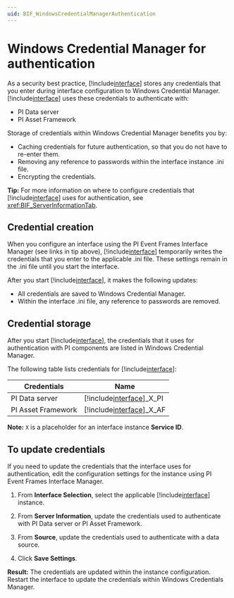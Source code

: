 ```yaml
---
uid: BIF_WindowsCredentialManagerAuthentication
---
```


# Windows Credential Manager for authentication

As a security best practice, [!include[interface](../includes/product-short.md)] stores any credentials that you enter during interface configuration to Windows Credential Manager. [!include[interface](../includes/product-short.md)] uses these credentials to authenticate with: 

* PI Data server 
* PI Asset Framework

Storage of credentials within Windows Credential Manager benefits you by:

* Caching credentials for future authentication, so that you do not have to re-enter them.
* Removing any reference to passwords within the interface instance .ini file.
* Encrypting the credentials.

**Tip:** For more information on where to configure credentials that [!include[interface](../includes/product-short.md)] uses for authentication, see <xref:BIF_ServerInformationTab>.

## Credential creation

When you configure an interface using the PI Event Frames Interface Manager (see links in tip above), [!include[interface](../includes/product-short.md)] temporarily writes the credentials that you enter to the applicable .ini file. These settings remain in the .ini file until you start the interface. 

After you start [!include[interface](../includes/product-short.md)], it makes the following updates:

* All credentials are saved to Windows Credential Manager.
* Within the interface .ini file, any reference to passwords are removed.

## Credential storage

After you start [!include[interface](../includes/product-short.md)], the credentials that it uses for authentication with PI components are listed in Windows Credential Manager. 

The following table lists credentials for [!include[interface](../includes/product-short.md)]:

| Credentials | Name |
|--|--|
| PI Data server | [!include[interface](../includes/dir-short.md)]_X_PI |
| PI Asset Framework | [!include[interface](../includes/dir-short.md)]_X_AF |

**Note:** `X` is a placeholder for an interface instance **Service ID**.

## To update credentials

If you need to update the credentials that the interface uses for authentication, edit the configuration settings for the instance using PI Event Frames Interface Manager.

1. From **Interface Selection**, select the applicable [!include[interface](../includes/product-short.md)] instance.

1. From **Server Information**, update the credentials used to authenticate with PI Data server or PI Asset Framework.

1. From **Source**, update the credentials used to authenticate with a data source. 
   
1. Click **Save Settings**.

**Result:** The credentials are updated within the instance configuration. Restart the interface to update the credentials within Windows Credentials Manager.
